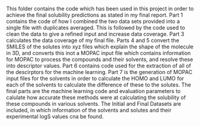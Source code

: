 This folder contains the code which has been used in this project in order to achieve the final solubility predictions as stated in my final report. 
Part 1 contains the code of how I combined the two data sets provided into a single file with duplicates averaged. This is followed by the code used to clean the data to give a refined input and increase data coverage. Part 3 calculates the data coverage of my final file. 
Parts 4 and 5 convert the SMILES of the solutes into xyz files which explain the shape of the molecule in 3D, and converts this inot a MOPAC input file which contains information for MOPAC to process the compounds and their solvents, and resolve these into descriptor values.
Part 6 contains code used for the extraction of all of the descirptors for the machine learning. 
Part 7 is the generation of MOPAC input files for the solvents in order to calculate the HOMO and LUMO for each of the solvents to calculate the difference of these to the solutes.
The final parts are the machine learning code and evaluation parameters to calulate how accurate these methods were at calculating the solubility of these compounds in various solvents. 
The Initial and Final Datasets are included, in which information of the solvents and solutes and their experimental logS values cna be found.
